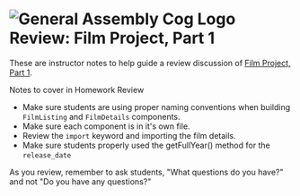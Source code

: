 # ![General Assembly Cog Logo](https://ga-dash.s3.amazonaws.com/production/assets/logo-9f88ae6c9c3871690e33280fcf557f33.png) Review: Film Project, Part 1

These are instructor notes to help guide a review discussion of [Film Project, Part 1](https://git.generalassemb.ly/react-development/react-development-course-materials/blob/master/01-React%20Key%20Concepts/10-film-project-part1.md).

Notes to cover in Homework Review

- Make sure students are using proper naming conventions when building `FilmListing` and `FilmDetails` components.
- Make sure each component is in it's own file.
- Review the `import` keyword and importing the film details.
- Make sure students properly used the getFullYear() method for the `release_date`

As you review, remember to ask students, "What questions do you have?" and not "Do you have any questions?"
